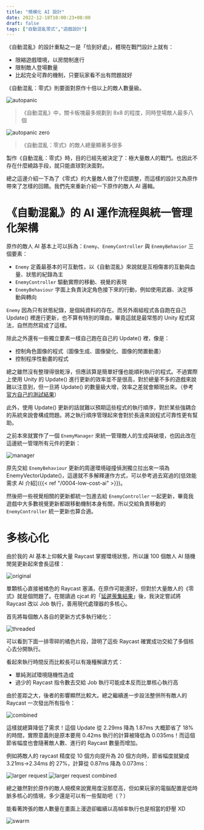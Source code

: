 ```yaml
---
title: "規模化 AI 設計"
date: 2022-12-18T10:00:23+08:00
draft: false
tags: ["自動混亂零式","遊戲設計"]
---
```


《自動混亂》的設計重點之一是「恰到好處」，體現在戰鬥設計上就有：

- 限縮遊戲環境，以房間制進行
- 限制敵人登場數量
- 比起完全可靠的機制，只要玩家看不出有問題就好

《自動混亂：零式》則要面對原作十倍以上的敵人數量級。

![autopanic](/images/posts/autopanic-zero-devlog/0000/1.jpg)

> 《自動混亂》中，關卡板塊最多規劃到 8x8 的程度，同時登場敵人最多八個

![autopanic zero](/images/posts/autopanic-zero-devlog/0000/2.jpg)

> 《自動混亂：零式》的敵人總量顯著多很多

製作《自動混亂：零式》時，目的已經先被決定了：極大量敵人的戰鬥。也因此不存在什麼繞路手段，就只能直球對決面對。

總之這邊介紹一下為了《零式》的大量敵人做了什麼調整，而這樣的設計又為原作帶來了怎樣的回饋。我們先來重新介紹一下原作的敵人 AI 邏輯。

# 《自動混亂》的 AI 運作流程與統一管理化架構

原作的敵人 AI 基本上可以拆為：`Enemy`、`EnemyController` 與 `EnemyBehavior` 三個要素：

- `Enemy` 定義最基本的可互動性，以《自動混亂》來說就是互相傷害的互動與血量、狀態的紀錄為主
- `EnemyController` 驅動實際的移動、視覺的表現
- `EnemyBehaviour` 字面上負責決定角色接下來的行動，例如使用武器、決定移動與轉向

`Enemy` 因為只有狀態紀錄，是個純資料的存在。而另外兩組程式各自跑在自己 Update() 裡進行更新，也不算有特別的理由，畢竟這就是最常態的 Unity 程式寫法，自然而然寫成了這樣。

除此之外還有一些獨立要素一樣自己跑在自己的 Update() 裡，像是：

- 控制角色圖像的程式（圖像生成、圖像變化、圖像的閒置動畫）
- 控制程序性動畫的程式

總之雖然沒有整理得很乾淨，但應該算是簡單好懂也能順利執行的程式。不過實際上使用 Unity 的 Update() 進行更新的效率並不是很高，對於總量不多的遊戲來說難以注意到，但一旦將 Update() 的數量級大增，效率之差就會顯現出來。（參考[官方自己的測試結果](https://blog.unity.com/engine-platform/10000-update-calls)）

此外，使用 Update() 更新的話就難以預期這些程式的執行順序，對於某些強耦合的系統來說會構成問題。將之執行順序管理起來會對於長遠來說程式可靠性更有幫助。

之前本來就實作了一個 `EnemyManager` 來統一管理敵人的生成與破壞，也因此改在這邊統一管理所有元件的更新：

![manager](/images/posts/autopanic-zero-devlog/0000/3.png)

原先交給 `EnemyBehaviour` 更新的周邊環境碰撞偵測獨立拉出來一項為 EnemyVectorUpdate()，這邊就不多解釋運作方式，可以參考過去寫過的[低效能需求 AI 介紹]({{< ref "/0004-low-cost-ai" >}})。

然後把一些視覺相關的更新都統一包進去給 `EnemyController` 一起更新，畢竟我遊戲中大多數視覺更新都跟移動機制本身有關，所以交給負責移動的 `EnemyController` 統一更新也算合適。

# 多核心化

由於我的 AI 基本上仰賴大量 Raycast 掌握環境狀態，所以讓 100 個敵人 AI 隨機閒晃更新起來會長這樣：

![original](/images/posts/autopanic-zero-devlog/0000/4.png)

單顆核心直接被橘色的 Raycast 塞滿，在原作可能還好，但對於大量敵人的《零式》就是個問題了。在閱讀過 cjcat 的「[延遲蒐集結果](http://allenchou.net/2021/05/delayed-result-gathering-chinese/)」後，我決定嘗試將 Raycast 改以 Job 執行，善用現代處理器的多核心。

首先將每個敵人各自的更新方式多執行緒化：

![threaded](/images/posts/autopanic-zero-devlog/0000/5.png)

可以看到下面一排零碎的橘色片段，證明了這些 Raycast 確實成功交給了多個核心去分開執行。

看起來執行時間反而比較長可以有幾種解讀方式：

- 單純測試環境隨機性造成
- 過少的 Raycast 指令數去交給 Job 執行可能成本反而比單核心執行高

由於差距之大，後者的影響顯然比較大。總之繼續進一步設法整併所有敵人的 Raycast 一次發出所有指令：

![combined](/images/posts/autopanic-zero-devlog/0000/6.png)

這樣就總算降低了需求！這個 Update 從 2.29ms 降為 1.87ms 大概節省了 18% 的時間，實際意義則是原本要用 0.42ms 執行的計算被降低為 0.035ms！而這個節省幅度也會隨著敵人數、進行的 Raycast 數量而增加。

例如將敵人的 raycast 精度從 10 個方向提升為 20 個方向時，節省幅度就變成 3.21ms→2.34ms 的 27%，計算從 0.87ms 降為 0.073ms：

![larger request](/images/posts/autopanic-zero-devlog/0000/7.png)
![larger request combined](/images/posts/autopanic-zero-devlog/0000/8.png)


總之雖然對於原作的敵人規模來說實用度沒那麼高，但如果玩家的電腦配置是低時脈多核心的情境，多少還是可以有一些幫助吧（？）

能看著誇張的敵人數量在畫面上漫遊卻繼續以高幀率執行也是相當的舒壓 XD

![swarm](/images/posts/autopanic-zero-devlog/0000/9.gif)